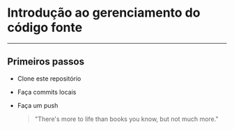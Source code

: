 # Introdução ao gerenciamento do código fonte
---
## Primeiros passos

- Clone este repositório
- Faça commits locais
- Faça um push

    > "There's more to life than books you know, but not much more."